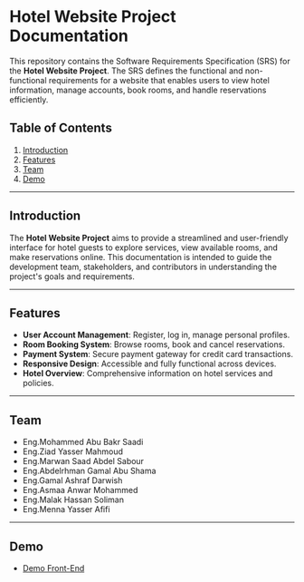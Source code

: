# Hotel Website Project Documentation

This repository contains the Software Requirements Specification (SRS) for the **Hotel Website Project**. The SRS defines the functional and non-functional requirements for a website that enables users to view hotel information, manage accounts, book rooms, and handle reservations efficiently.

## Table of Contents

1. [Introduction](#introduction)
2. [Features](#features)
3. [Team](#team)
4. [Demo](#demo)
---

## Introduction

The **Hotel Website Project** aims to provide a streamlined and user-friendly interface for hotel guests to explore services, view available rooms, and make reservations online. This documentation is intended to guide the development team, stakeholders, and contributors in understanding the project's goals and requirements.

---

## Features

- **User Account Management**: Register, log in, manage personal profiles.
- **Room Booking System**: Browse rooms, book and cancel reservations.
- **Payment System**: Secure payment gateway for credit card transactions.
- **Responsive Design**: Accessible and fully functional across devices.
- **Hotel Overview**: Comprehensive information on hotel services and policies.

---

## Team

- Eng.Mohammed Abu Bakr Saadi
- Eng.Ziad Yasser Mahmoud
- Eng.Marwan Saad Abdel Sabour
- Eng.Abdelrhman Gamal Abu Shama
- Eng.Gamal Ashraf Darwish
- Eng.Asmaa Anwar Mohammed
- Eng.Malak Hassan Soliman
- Eng.Menna Yasser Afifi

---

## Demo
- [Demo Front-End](https://menna-23.github.io/SE/docs/E-hotel/index.html)



  

